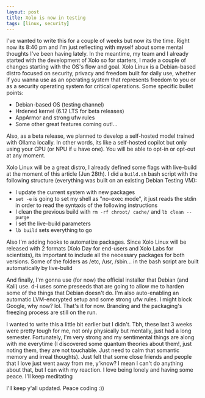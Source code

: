 ```yaml
---
layout: post
title: Xolo is now in testing
tags: [linux, security]
---
```


I've wanted to write this for a couple of weeks but now its the time. Right now its 8:40 pm and I'm just
reflecting with myself about some mental thoughts I've been having lately. In the meantime, my team and I 
already started with the development of Xolo so for starters, I made a couple of changes starting with the OS's flow and
goal. Xolo Linux is a Debian-based distro focused on security, privacy and freedom built for daily use, whether if you wanna use as an operating system
that represents freedom to you or as a security operating system for critical operations. Some specific bullet points:

- Debian-based OS (testing channel)
- Hrdened kernel (6.12 LTS for beta releases)
- AppArmor and strong ufw rules
- Some other great features coming out!...

Also, as a beta release, we planned to develop a self-hosted model trained with Ollama locally. In other words, its like
a self-hosted copilot but only using your CPU (or NPU if u have one). You will be able to opt-in or opt-out at any moment.

Xolo Linux will be a great distro, I already defined some flags with live-build at the moment of this article (Jun 28th). I did a ```build.sh``` bash script with the following structure (everything was built on an existing Debian Testing VM):
- I update the current system with new packages
- ```set -e``` is going to set my shell as "no-exec mode", it just reads the stdin in order to read the syntaxis of the following instructions
- I clean the previous build with ```rm -rf chroot/ cache/``` and ```lb clean --purge```
- I set the live-build parameters
- ```lb build``` sets everything to go

Also I'm adding hooks to automatize packages. Since Xolo Linux will be released with 2 formats (Xolo Day for end-users and Xolo Labs for scientists), its important to include all the 
necessary packages for both versions. Some of the folders as /etc, /usr, /sbin... in the bash script are built automatically by live-bulid

And finally, I'm gonna use (for now) the official installer that Debian (and Kali) use. d-i uses some preseeds that are going to allow me to harden some of the things that Debian doesn't do. I'm also
auto-enabling an automatic LVM-encrypted setup and some strong ufw rules. I might block Google, why now? lol. That's it for now. Branding and the packaging's freezing process
are still on the run. 

I wanted to write this a little bit earlier but I didn't. Tbh, these last 3 weeks were pretty tough for me, not only physically but mentally, just had a long semester. Fortunately, I'm very strong and my sentimental things are along with me everytime (I discovered some quantum 
theories about them!, just noting them, they are not touchable. Just need to calm that somantic memory and irreal thoughts). Just felt that some close friends and people that I love just went away from me, y'know? I mean I can't do anything about that, but I can with my reaction. I love being lonely and having some peace. I'll keep meditating

I'll keep y'all updated. Peace coding :))
